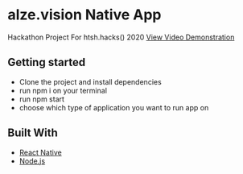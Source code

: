# alze.vision Native App
Hackathon Project For htsh.hacks() 2020
[View Video Demonstration](https://www.youtube.com/watch?v=8kXNEmMbcBY)

## Getting started
- Clone the project and install dependencies
- run npm i on your terminal
- run npm start
- choose which type of application you want to run app on

## Built With

* [React Native](https://reactnative.dev/) 
* [Node.js](https://nodejs.org)
